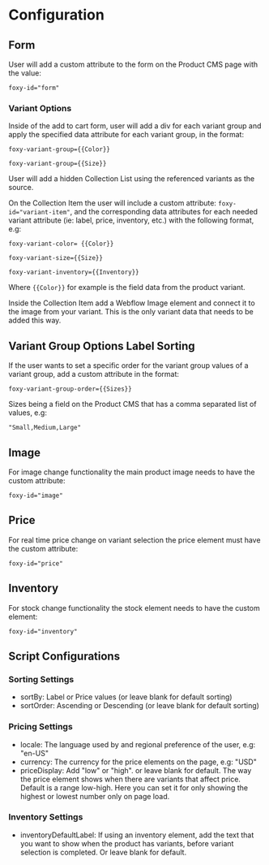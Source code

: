 # Configuration

## Form

User will add a custom attribute to the form on the Product CMS page with the value:

`foxy-id="form"`

### Variant Options

Inside of the add to cart form, user will add a div for each variant group and apply the specified data attribute for each variant group, in the format:

`foxy-variant-group={{Color}}`

`foxy-variant-group={{Size}}`

User will add a hidden Collection List using the referenced variants as the source.

On the Collection Item the user will include a custom attribute: `foxy-id="variant-item"`, and the corresponding data attributes for each needed variant attribute (ie: label, price, inventory, etc.) with the following format, e.g:

`foxy-variant-color= {{Color}}`

`foxy-variant-size={{Size}}`

`foxy-variant-inventory={{Inventory}}`

Where `{{Color}}` for example is the field data from the product variant.

Inside the Collection Item add a Webflow Image element and connect it to the image from your variant. This is the only variant data that needs to be added this way.

## Variant Group Options Label Sorting

If the user wants to set a specific order for the variant group values of a variant group, add a custom attribute in the format:

`foxy-variant-group-order={{Sizes}}`

Sizes being a field on the Product CMS that has a comma separated list of values, e.g:

`"Small,Medium,Large"`

## Image

For image change functionality the main product image needs to have the custom attribute:

`foxy-id="image"`

## Price

For real time price change on variant selection the price element must have the custom attribute:

`foxy-id="price"`

## Inventory

For stock change functionality the stock element needs to have the custom element:

`foxy-id="inventory"`

## Script Configurations

### Sorting Settings

- sortBy: Label or Price values (or leave blank for default sorting)
- sortOrder: Ascending or Descending (or leave blank for default sorting)

### Pricing Settings

- locale: The language used by and regional preference of the user, e.g: "en-US"
- currency: The currency for the price elements on the page, e.g: "USD"
- priceDisplay: Add "low" or "high". or leave blank for default. The way the price element shows when there are variants that affect price. Default is a range low-high. Here you can set it for only showing the highest or lowest number only on page load.

### Inventory Settings

- inventoryDefaultLabel: If using an inventory element, add the text that you want to show when the product has variants, before variant selection is completed. Or leave blank for default.
